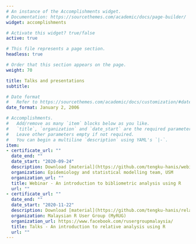 ```yaml
---
# An instance of the Accomplishments widget.
# Documentation: https://sourcethemes.com/academic/docs/page-builder/
widget: accomplishments

# Activate this widget? true/false
active: true

# This file represents a page section.
headless: true

# Order that this section appears on the page.
weight: 70

title: Talks and presentations
subtitle:

# Date format
#   Refer to https://sourcethemes.com/academic/docs/customization/#date-format
date_format: January 2, 2006

# Accomplishments.
#   Add/remove as many `item` blocks below as you like.
#   `title`, `organization` and `date_start` are the required parameters.
#   Leave other parameters empty if not required.
#   You can begin a multiline `description` using YAML's `|-`.
item:
- certificate_url: ""
  date_end: ""
  date_start: "2020-09-24"
  description: Download [material](https://github.com/tengku-hanis/webinar_biblio24-09-2020)
  organization: Epidemiology and statistical modelling team, USM
  organization_url: ""
  title: Webinar - An introduction to bibliometric analysis using R
  url: ""
- certificate_url: ""
  date_end: ""
  date_start: "2020-11-22"
  description: Download [material](https://github.com/tengku-hanis/relative-survival-nov2020)
  organization: Malaysian R User Group (MyRUG)
  organization_url: https://www.facebook.com/rusergroupmalaysia/
  title: Talks - An introduction to relative analysis using R
  url: ""
---
```

